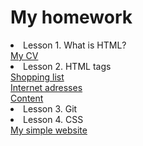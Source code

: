 <h1> My homework</h1>

   <li>Lesson 1. What is HTML? <br />
            <a href="https://irynailliukhina.github.io/homework1/cven.html" target="_blank">My CV</a>
    </li>
   <li>Lesson 2. HTML tags <br/>
  <a href="https://irynailliukhina.github.io/homework2/shopping_list.html" target="_blank">
            Shopping list</a> <br />
  <a href="https://irynailliukhina.github.io/homework2/internet_adresses.html" target="_blank">
            Internet adresses</a> <br />
  <a href="https://irynailliukhina.github.io/homework2/content.html" target="_blank">
            Content</a></li>
   <li>Lesson 3. Git</li>
   <li>Lesson 4. CSS </li>
   <a href="https://irynailliukhina.github.io/hw4/index.html" target="_blank">
            My simple website</a>
            
 
